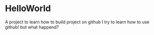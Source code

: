 # HelloWorld
A project to learn how to build project on github
I try to learn how to use github!
but what happend?
